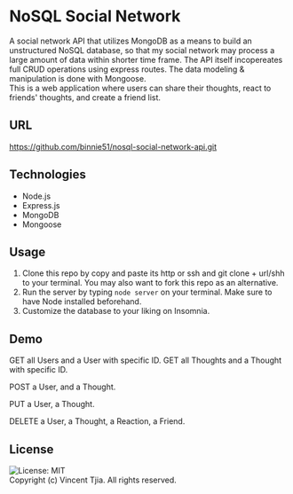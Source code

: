 # NoSQL Social Network
A social network API that utilizes MongoDB as a means to build an unstructured NoSQL database, so that my social network may process a large amount of data within shorter time frame. The API itself incopereates full CRUD operations using express routes. The data modeling & manipulation is done with Mongoose. <br/>
This is a web application where users can share their thoughts, react to friends' thoughts, and create a friend list. 

## URL
https://github.com/binnie51/nosql-social-network-api.git

## Technologies
* Node.js
* Express.js
* MongoDB
* Mongoose

## Usage 
1. Clone this repo by copy and paste its http or ssh and git clone + url/shh to your terminal. You may also want to fork this repo as an alternative.
2. Run the server by typing `node server` on your terminal. Make sure to have Node installed beforehand.
3. Customize the database to your liking on Insomnia.

## Demo
GET all Users and a User with specific ID. GET all Thoughts and a Thought with specific ID. 

POST a User, and a Thought.

PUT a User, a Thought.

DELETE a User, a Thought, a Reaction, a Friend.
## License
![License: MIT](https://img.shields.io/badge/License-MIT-yellow.svg) <br/>
Copyright (c) Vincent Tjia. All rights reserved.
